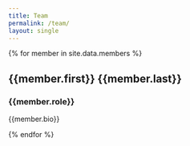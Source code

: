 ```yaml
---
title: Team
permalink: /team/
layout: single
---
```


{% for member in site.data.members %}
<h2>{{member.first}} {{member.last}}</h2>
<h3>{{member.role}}</h3>
<p>{{member.bio}}</p>
{% endfor %}
